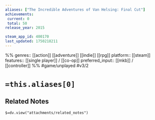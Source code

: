 ```yaml
---
aliases: ["The Incredible Adventures of Van Helsing: Final Cut"]
achievements:
 current: 0
 total: 50
release_year: 2015

steam_app_id: 400170
last_updated: 1750218211
---
```

%%
genres:: [[action]] [[adventure]] [[indie]] [[rpg]]
platform:: [[steam]]
features:: [[single player]] / [[co-op]]
preferred_input:: [[mkb]] / [[controller]]
%%
#game/unplayed
#v3/2

# `=this.aliases[0]`
## Related Notes
`$=dv.view("attachments/related_notes")`